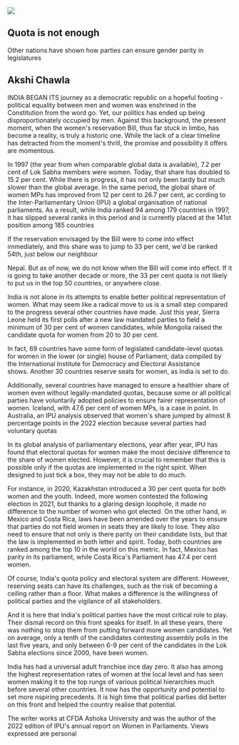 ![](_page_0_Picture_0.jpeg)

## Quota is not enough

Other nations have shown how parties can ensure gender parity in legislatures

## Akshi Chawla

INDIA BEGAN ITS journey as a democratic republic on a hopeful footing - political equality between men and women was enshrined in the Constitution from the word go. Yet, our politics has ended up being disproportionately occupied by men. Against this background, the present moment, when the women's reservation Bill, thus far stuck in limbo, has become a reality, is truly a historic one. While the lack of a clear timeline has detracted from the moment's thrill, the promise and possibility it offers are momentous.

In 1997 (the year from when comparable global data is available), 7.2 per cent of Lok Sabha members were women. Today, that share has doubled to 15.2 per cent. While there is progress, it has not only been tardy but much slower than the global average. In the same period, the global share of women MPs has improved from 12 per cent to 26.7 per cent, ac cording to the Inter-Parliamentary Union (IPU) a global organisation of national parliaments. As a result, while India ranked 94 among 179 countries in 1997, it has slipped several ranks in this period and is currently placed at the 141st position among 185 countries

If the reservation envisaged by the Bill were to come into effect immediately, and this share was to jump to 33 per cent, we'd be ranked 54th, just below our neighbour

Nepal. But as of now, we do not know when the Bill will come into effect. If it is going to take another decade or more, the 33 per cent quota is not likely to put us in the top 50 countries, or anywhere close.

India is not alone in its attempts to enable better political representation of women. What may seem like a radical move to us is a small step compared to the progress several other countries have made. Just this year, Sierra Leone held its first polls after a new law mandated parties to field a minimum of 30 per cent of women candidates, while Mongolia raised the candidate quota for women from 20 to 30 per cent.

In fact, 69 countries have some form of legislated candidate-level quotas for women in the lower (or single) house of Parliament, data compiled by the International Institute for Democracy and Electoral Assistance<br>shows. Another 30 countries reserve seats for women, as India is set to do.

Additionally, several countries have managed to ensure a healthier share of women even without legally-mandated quotas, because some or all political parties have voluntarily adopted policies to ensure fairer representation of women. Iceland, with 47.6 per cent of women MPs, is a case in point. In Australia, an IPU analysis observed that women's share jumped by almost 8 percentage points in the 2022 election because several parties had voluntary quotas

In its global analysis of parliamentary elections, year after year, IPU has found that electoral quotas for women make the most decisive difference to the share of women elected. However, it is crucial to remember that this is possible only if the quotas are implemented in the right spirit. When designed to just tick a box, they may not be able to do much.

For instance, in 2020, Kazakhstan introduced a 30 per cent quota for both women and the youth. Indeed, more women contested the following election in 2021, but thanks to a glaring design loophole, it made no difference to the number of women who got elected. On the other hand, in Mexico and Costa Rica, laws have been amended over the years to ensure that parties do not field women in seats they are likely to lose. They also need to ensure that not only is there parity on their candidate lists, but that the law is implemented in both letter and spirit. Today, both countries are ranked among the top 10 in the world on this metric. In fact, Mexico has parity in its parliament, while Costa Rica's Parliament has 47.4 per cent women.

Of course, India's quota policy and electoral system are different. However, reserving seats can have its challenges, such as the risk of becoming a ceiling rather than a floor. What makes a difference is the willingness of political parties and the vigilance of all stakeholders.

And it is here that India's political parties have the most critical role to play. Their dismal record on this front speaks for itself. In all these years, there was nothing to stop them from putting forward more women candidates. Yet on average, only a tenth of the candidates contesting assembly polls in the last five years, and only between 6-9 per cent of the candidates in the Lok Sabha elections since 2000, have been women.

India has had a universal adult franchise ince day zero. It also has among the highest representation rates of women at the local level and has seen women making it to the top rungs of various political hierarchies much before several other countries. It now has the opportunity and potential to set more nspiring precedents. It is high time that political parties did better on this front and helped the country realise that potential.

The writer works at CFDA Ashoka University and was the author of the 2022 edition of IPU's annual report on Women in Parliaments. Views expressed are personal